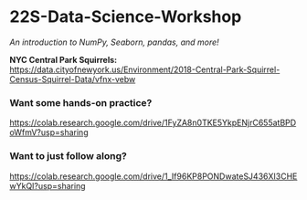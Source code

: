 # 22S-Data-Science-Workshop
*An introduction to NumPy, Seaborn, pandas, and more!*

**NYC Central Park Squirrels:** https://data.cityofnewyork.us/Environment/2018-Central-Park-Squirrel-Census-Squirrel-Data/vfnx-vebw

### Want some hands-on practice?

https://colab.research.google.com/drive/1FyZA8n0TKE5YkpENjrC655atBPDoWfmV?usp=sharing

### Want to just follow along?

https://colab.research.google.com/drive/1_If96KP8PONDwateSJ436XI3CHEwYkQI?usp=sharing
